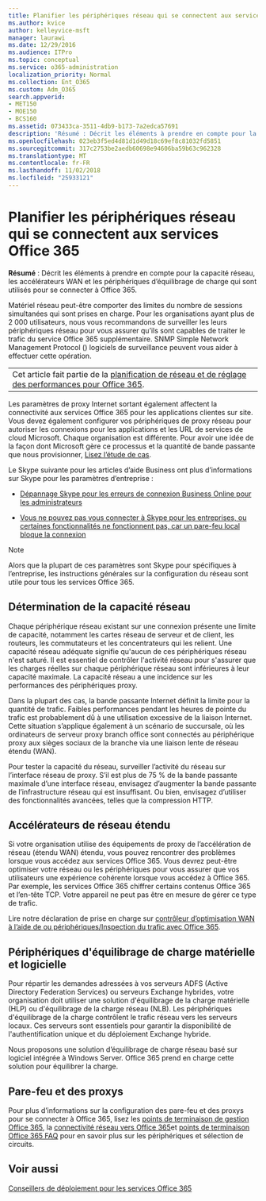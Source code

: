 ```yaml
---
title: Planifier les périphériques réseau qui se connectent aux services Office 365
ms.author: kvice
author: kelleyvice-msft
manager: laurawi
ms.date: 12/29/2016
ms.audience: ITPro
ms.topic: conceptual
ms.service: o365-administration
localization_priority: Normal
ms.collection: Ent_O365
ms.custom: Adm_O365
search.appverid:
- MET150
- MOE150
- BCS160
ms.assetid: 073433ca-3511-4db9-b173-7a2edca57691
description: 'Résumé : Décrit les éléments à prendre en compte pour la capacité réseau, les accélérateurs WAN et les périphériques d’équilibrage de charge qui sont utilisés pour se connecter à Office 365.'
ms.openlocfilehash: 023eb3f5ed4d81d1d49d18c69ef8c81032fd5851
ms.sourcegitcommit: 317c2753be2aedb60698e94606ba59b63c962328
ms.translationtype: MT
ms.contentlocale: fr-FR
ms.lasthandoff: 11/02/2018
ms.locfileid: "25933121"
---
```

# <a name="plan-for-network-devices-that-connect-to-office-365-services"></a>Planifier les périphériques réseau qui se connectent aux services Office 365

 **Résumé** : Décrit les éléments à prendre en compte pour la capacité réseau, les accélérateurs WAN et les périphériques d’équilibrage de charge qui sont utilisés pour se connecter à Office 365.
  
Matériel réseau peut-être comporter des limites du nombre de sessions simultanées qui sont prises en charge. Pour les organisations ayant plus de 2 000 utilisateurs, nous vous recommandons de surveiller les leurs périphériques réseau pour vous assurer qu’ils sont capables de traiter le trafic du service Office 365 supplémentaire. SNMP Simple Network Management Protocol () logiciels de surveillance peuvent vous aider à effectuer cette opération.

||
|:-----|
| Cet article fait partie de la [planification de réseau et de réglage des performances pour Office 365](https://aka.ms/tune).|

Les paramètres de proxy Internet sortant également affectent la connectivité aux services Office 365 pour les applications clientes sur site. Vous devez également configurer vos périphériques de proxy réseau pour autoriser les connexions pour les applications et les URL de services de cloud Microsoft. Chaque organisation est différente. Pour avoir une idée de la façon dont Microsoft gère ce processus et la quantité de bande passante que nous provisionner, [Lisez l’étude de cas](https://www.microsoft.com/itshowcase/Article/Content/631/Optimizing-network-performance-for-Microsoft-Office-365).
  
Le Skype suivante pour les articles d’aide Business ont plus d’informations sur Skype pour les paramètres d’entreprise :
  
- [Dépannage Skype pour les erreurs de connexion Business Online pour les administrateurs](https://docs.microsoft.com/skypeforbusiness/set-up-skype-for-business-online/troubleshooting-sign-in-errors-for-admins)

- [Vous ne pouvez pas vous connecter à Skype pour les entreprises, ou certaines fonctionnalités ne fonctionnent pas, car un pare-feu local bloque la connexion](https://go.microsoft.com/fwlink/p/?LinkID=243625)

> [!NOTE]
> Alors que la plupart de ces paramètres sont Skype pour spécifiques à l’entreprise, les instructions générales sur la configuration du réseau sont utile pour tous les services Office 365.
  
## <a name="determining-network-capacity"></a>Détermination de la capacité réseau

Chaque périphérique réseau existant sur une connexion présente une limite de capacité, notamment les cartes réseau de serveur et de client, les routeurs, les commutateurs et les concentrateurs qui les relient. Une capacité réseau adéquate signifie qu'aucun de ces périphériques réseau n'est saturé. Il est essentiel de contrôler l'activité réseau pour s'assurer que les charges réelles sur chaque périphérique réseau sont inférieures à leur capacité maximale. La capacité réseau a une incidence sur les performances des périphériques proxy.
  
Dans la plupart des cas, la bande passante Internet définit la limite pour la quantité de trafic. Faibles performances pendant les heures de pointe du trafic est probablement dû à une utilisation excessive de la liaison Internet. Cette situation s’applique également à un scénario de succursale, où les ordinateurs de serveur proxy branch office sont connectés au périphérique proxy aux sièges sociaux de la branche via une liaison lente de réseau étendu (WAN).
  
Pour tester la capacité du réseau, surveiller l’activité du réseau sur l’interface réseau de proxy. S’il est plus de 75 % de la bande passante maximale d’une interface réseau, envisagez d’augmenter la bande passante de l’infrastructure réseau qui est insuffisant. Ou bien, envisagez d’utiliser des fonctionnalités avancées, telles que la compression HTTP.
  
## <a name="wan-accelerators"></a>Accélérateurs de réseau étendu

Si votre organisation utilise des équipements de proxy de l’accélération de réseau (étendu WAN) étendu, vous pouvez rencontrer des problèmes lorsque vous accédez aux services Office 365. Vous devrez peut-être optimiser votre réseau ou les périphériques pour vous assurer que vos utilisateurs une expérience cohérente lorsque vous accédez à Office 365. Par exemple, les services Office 365 chiffrer certains contenus Office 365 et l’en-tête TCP. Votre appareil ne peut pas être en mesure de gérer ce type de trafic.
  
Lire notre déclaration de prise en charge sur [contrôleur d’optimisation WAN à l’aide de ou périphériques/Inspection du trafic avec Office 365](https://support.microsoft.com/kb/2690045).
  
## <a name="hardware-and-software-load-balancing-devices"></a>Périphériques d'équilibrage de charge matérielle et logicielle

Pour répartir les demandes adressées à vos serveurs ADFS (Active Directory Federation Services) ou serveurs Exchange hybrides, votre organisation doit utiliser une solution d'équilibrage de la charge matérielle (HLP) ou d'équilibrage de la charge réseau (NLB). Les périphériques d'équilibrage de la charge contrôlent le trafic réseau vers les serveurs locaux. Ces serveurs sont essentiels pour garantir la disponibilité de l'authentification unique et du déploiement Exchange hybride.
  
Nous proposons une solution d’équilibrage de charge réseau basé sur logiciel intégrée à Windows Server. Office 365 prend en charge cette solution pour équilibrer la charge.
  
## <a name="firewalls-and-proxies"></a>Pare-feu et des proxys

Pour plus d’informations sur la configuration des pare-feu et des proxys pour se connecter à Office 365, lisez les [points de terminaison de gestion Office 365](https://support.office.com/article/99cab9d4-ef59-4207-9f2b-3728eb46bf9a), la [connectivité réseau vers Office 365](network-connectivity.md)et [points de terminaison Office 365 FAQ](https://support.office.com/article/d4088321-1c89-4b96-9c99-54c75cae2e6d) pour en savoir plus sur les périphériques et sélection de circuits.
  
## <a name="see-also"></a>Voir aussi

[Conseillers de déploiement pour les services Office 365](deployment-advisors-for-office-365.md)
